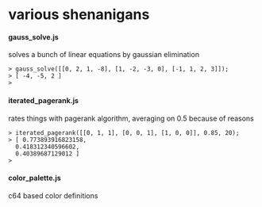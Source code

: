 various shenanigans
===================

#### gauss_solve.js

solves a bunch of linear equations by gaussian elimination

    > gauss_solve([[0, 2, 1, -8], [1, -2, -3, 0], [-1, 1, 2, 3]]);
    > [ -4, -5, 2 ]
    >
    

#### iterated_pagerank.js

rates things with pagerank algorithm, averaging on 0.5 because of reasons

    > iterated_pagerank([[0, 1, 1], [0, 0, 1], [1, 0, 0]], 0.85, 20);
    > [ 0.773893916823158,
      0.418312340596602,
      0.40389687129012 ]
    >
    

#### color_palette.js

c64 based color definitions
